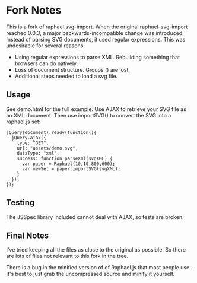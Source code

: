 Fork Notes
==========

This is a fork of raphael.svg-import. When the original raphael-svg-import reached 0.0.3, a major backwards-incompatible change was introduced.
Instead of parsing SVG documents, it used regular expressions. This was undesirable for several reasons:

* Using regular expressions to parse XML. Rebuilding something that browsers can do natively.
* Loss of document structure. Groups (<g>) are lost.
* Additional steps needed to load a svg file.

Usage
-----
See demo.html for the full example. Use AJAX to retrieve your SVG file as an XML document.
Then use importSVG() to convert the SVG into a raphael.js set:

    jQuery(document).ready(function(){
      jQuery.ajax({
        type: "GET",
        url: "assets/demo.svg",
        dataType: "xml",
        success: function parseXml(svgXML) {
          var paper = Raphael(10,10,800,600);
          var newSet = paper.importSVG(svgXML);
        }
      });
    });


Testing
-------
The JSSpec library included cannot deal with AJAX, so tests are broken.

Final Notes
-----------
I've tried keeping all the files as close to the original as possible.
So there are lots of files not relevant to this fork in the tree.

There is a bug in the minified version of of Raphael.js that most people use.
It's best to just grab the uncompressed source and minify it yourself.
